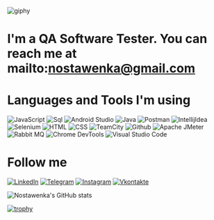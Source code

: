 ![giphy](https://github.com/nostawenka/nostawenka/assets/103023958/85dffb76-4aa2-48c6-be0b-ff6e8044b98b)

# I'm a QA Software Tester. You can reach me at mailto:nostawenka@gmail.com

# Languages and Tools I'm using 

![JavaScript](https://img.shields.io/badge/-JavaScript-000000?style=for-the-badge&logo=JavaScript&logoColor=00FF8)
![Sql](https://img.shields.io/badge/-Sql-000000?style=for-the-badge&logo=mysql&logoColor=00FF80)
![Android Studio](https://img.shields.io/badge/-androidstudio-000000?style=for-the-badge&logo=androidstudio&logoColor=0000FF)
![Java](https://img.shields.io/badge/-Java-000000?style=for-the-badge&logo=openjdk&logoColor=FF3333)
![Postman](https://img.shields.io/badge/-postman-000000?style=for-the-badge&logo=postman&logoColor=FF8000)
![IntellijIdea](https://img.shields.io/badge/-intellijidea-000000?style=for-the-badge&logo=intellijidea&logoColor=FF007F)
![Selenium](https://img.shields.io/badge/-Selenium-000000?style=for-the-badge&logo=Selenium&logoColor=00CC00)
![HTML](https://img.shields.io/badge/-HTML-000000?style=for-the-badge&logo=html5&logoColor=FF4F22)
![CSS](https://img.shields.io/badge/-css-000000?style=for-the-badge&logo=css3&logoColor=4285F9)
![TeamCity](https://img.shields.io/badge/-TeamCity-000000?style=for-the-badge&logo=teamcity&logoColor=14E4BA)
![Github](https://img.shields.io/badge/-Github-000000?style=for-the-badge&logo=github&logoColor=007DA4)
![Apache JMeter](https://img.shields.io/badge/-ApacheJMeter-000000?style=for-the-badge&logo=ApacheJMeter&logoColor=E53D0A)
![Rabbit MQ](https://img.shields.io/badge/-RabbitMQ-000000?style=for-the-badge&logo=RabbitMQ&logoColor=FF6F00)
![Chrome DevTools](https://img.shields.io/badge/-ChromeDevTools-000000?style=for-the-badge&logo=ChromeDevTools&logoColor=FF3333)
![Visual Studio Code](https://img.shields.io/badge/-VSCode-000000?style=for-the-badge&logo=VSCodeode&logoColor=FF3333)


# Follow me
[![LinkedIn](https://img.shields.io/badge/-LinkedIn-000000?style=for-the-badge&logo=LinkedIn&logoColor=0A66C2)](https://www.linkedin.com/in/natalia-vinogradova)
[![Telegram](https://img.shields.io/badge/-Telegram-000000?style=for-the-badge&logo=Telegram&logoColor=0088CC)](https://t.me/nostawenka)
[![Instagram](https://img.shields.io/badge/-Instagram-000000?style=for-the-badge&logo=Instagram&logoColor=C13584)](https://www.instagram.com/nostawenka)
[![Vkontakte](https://img.shields.io/badge/-Vkontakte-000000?style=for-the-badge&logo=Vk&logoColor=5181B8)](https://vk.com/nostawenka)

![Nostawenka's GitHub stats](https://github-readme-stats.vercel.app/api?username=nostawenka&show_icons=true&theme=synthwave&title_color=008FF)

[![trophy](https://github-profile-trophy.vercel.app/?username=nostawenka)](https://github.com/nostawenka/github-profile-trophy)
